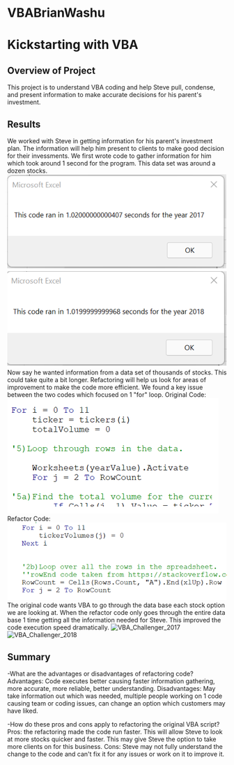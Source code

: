 # VBABrianWashu
# Kickstarting with VBA

## Overview of Project
This project is to understand VBA coding and help Steve pull, condense, and present information to make accurate decisions for his parent's investment. 
## Results
We worked with Steve in getting information for his parent's investment plan. The information will help him present to clients to make good decision for their invessments. We first wrote code to gather information for him which took around 1 second for the program. This data set was around a dozen stocks.
![VBAChallengeNONrefractortime_2017](Resources/VBAChallengeNONrefractortime_2017.png)
![VBAChallengeNONrefractortime_2018](Resources/VBAChallengeNONrefractortime_2018.png)
Now say he wanted information from a data set of thousands of stocks. This could take quite a bit longer. Refactoring will help us look for areas of improvement to make the code more efficient. We found a key issue between the two codes which focused on 1 "for" loop. 
Original Code: ![VBAChallengeNONrefractorcode](Resources/VBAChallengeNONrefractorcode.png)
Refactor Code: ![VBAChallengerefractorcode](Resources/VBAChallengerefractorcode.png)
The original code wants VBA to go through the data base each stock option we are looking at. When the refactor code only goes through the entire data base 1 time getting all the information needed for Steve. This improved the code execution speed dramatically.
![VBA_Challenger_2017](Resources/VBAChallenge_2017.png)
![VBA_Challenger_2018](Resources/VBAChallenge_2018.png)
## Summary

-What are the advantages or disadvantages of refactoring code?
Advantages: Code executes better causing faster information gathering, more accurate, more reliable, better understanding.
Disadvantages: May take information out which was needed, multiple people working on 1 code causing team or coding issues, can change an option which customers may have liked. 

-How do these pros and cons apply to refactoring the original VBA script?
Pros: the refactoring made the code run faster. This will allow Steve to look at more stocks quicker and faster. This may give Steve the option to take more clients on for this business. Cons: Steve may not fully understand the change to the code and can't fix it for any issues or work on it to improve it. 
